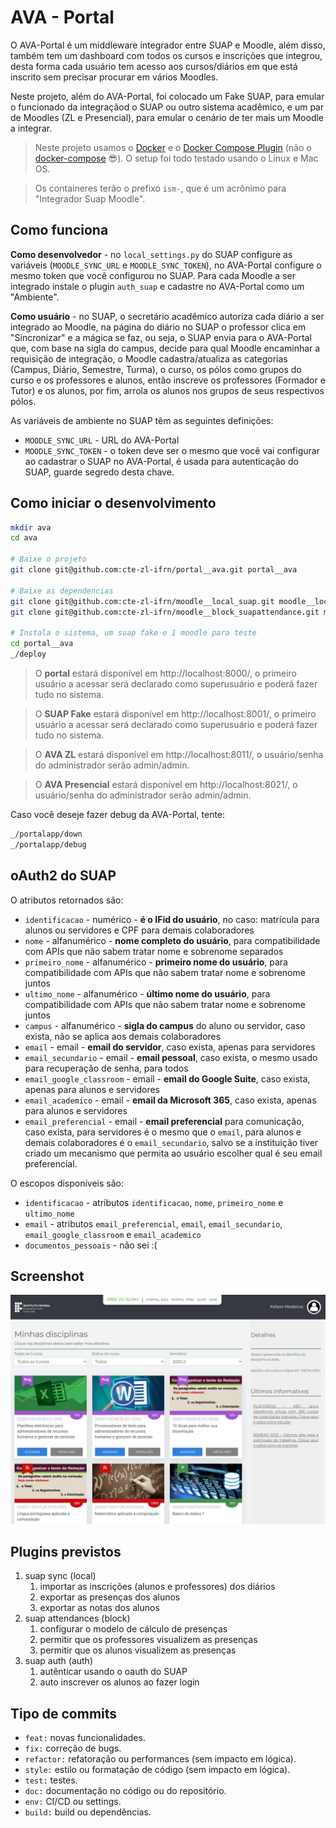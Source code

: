 # AVA - Portal

O AVA-Portal é um middleware integrador entre SUAP e Moodle, além disso, também tem um dashboard com todos os cursos e inscrições que integrou, desta forma cada usuário tem acesso aos cursos/diários em que está inscrito sem precisar procurar em vários Moodles.

Neste projeto, além do AVA-Portal, foi colocado um Fake SUAP, para emular o funcionado da integraçãod o SUAP ou outro sistema acadêmico, e um par de Moodles (ZL e Presencial), para emular o cenário de ter mais um Moodle a integrar.

> Neste projeto usamos o [Docker](https://docs.docker.com/engine/install/) e o [Docker Compose Plugin](https://docs.docker.com/compose/install/compose-plugin/#:~:text=%20Install%20the%20plugin%20manually%20%F0%9F%94%97%20%201,of%20Compose%20you%20want%20to%20use.%20More%20) (não o [docker-compose](https://docs.docker.com/compose/install/) 😎). O setup foi todo testado usando o Linux e Mac OS.

> Os containeres terão o prefixo `ism-`, que é um acrônimo para "Integrador Suap Moodle".

## Como funciona

**Como desenvolvedor** - no `local_settings.py` do SUAP configure as variáveis (`MOODLE_SYNC_URL` e `MOODLE_SYNC_TOKEN`), no AVA-Portal configure o mesmo token que você configurou no SUAP. Para cada  Moodle a ser integrado instale o plugin `auth_suap` e cadastre no AVA-Portal como um "Ambiente". 

**Como usuário** - no SUAP, o secretário acadêmico autoriza cada diário a ser integrado ao Moodle, na página do diário no SUAP o professor clica em "Sincronizar" e a mágica se faz, ou seja, o SUAP envia para o AVA-Portal que, com base na sigla do campus, decide para qual Moodle encaminhar a requisição de integração, o Moodle cadastra/atualiza as categorias (Campus, Diário, Semestre, Turma), o curso, os pólos como grupos do curso e os professores e alunos, então inscreve os professores (Formador e Tutor) e os alunos, por fim, arrola os alunos nos grupos de seus respectivos pólos.

As variáveis de ambiente no SUAP têm as seguintes definições:
- `MOODLE_SYNC_URL` - URL do AVA-Portal
- `MOODLE_SYNC_TOKEN` - o token deve ser o mesmo que você vai configurar ao cadastrar o SUAP no AVA-Portal, é usada para autenticação do SUAP, guarde segredo desta chave.

## Como iniciar o desenvolvimento

```bash
mkdir ava
cd ava

# Baixe o projeto
git clone git@github.com:cte-zl-ifrn/portal__ava.git portal__ava 

# Baixe as dependencias
git clone git@github.com:cte-zl-ifrn/moodle__local_suap.git moodle__local_suap 
git clone git@github.com:cte-zl-ifrn/moodle__block_suapattendance.git moodle__block_suapattendance

# Instala o sistema, um suap fake e 1 moodle para teste
cd portal__ava
_/deploy
```

> O **portal** estará disponível em http://localhost:8000/, o primeiro usuário a acessar será declarado como superusuário e poderá fazer tudo no sistema.

> O **SUAP Fake** estará disponível em http://localhost:8001/, o primeiro usuário a acessar será declarado como superusuário e poderá fazer tudo no sistema.

> O **AVA ZL** estará disponível em http://localhost:8011/, o usuário/senha do administrador serão admin/admin.

> O **AVA Presencial** estará disponível em http://localhost:8021/, o usuário/senha do administrador serão admin/admin.

Caso você deseje fazer debug da AVA-Portal, tente:

```bash
_/portalapp/down
_/portalapp/debug
```

## oAuth2 do SUAP

O atributos retornados são:

- `identificacao` - numérico - **é o IFid do usuário**, no caso: matrícula para alunos ou servidores e CPF para demais colaboradores
- `nome` - alfanumérico - **nome completo do usuário**, para compatibilidade com APIs que não sabem tratar nome e sobrenome separados
- `primeiro_nome` - alfanumérico - **primeiro nome do usuário**, para compatibilidade com APIs que não sabem tratar nome e sobrenome juntos
- `ultimo_nome` - alfanumérico - **último nome do usuário**, para compatibilidade com APIs que não sabem tratar nome e sobrenome juntos
- `campus` - alfanumérico - **sigla do campus** do aluno ou servidor, caso exista, não se aplica aos demais colaboradores
- `email` - email - **email do servidor**, caso exista, apenas para servidores
- `email_secundario` - email - **email pessoal**, caso exista, o mesmo usado para recuperação de senha, para todos
- `email_google_classroom` - email - **email do Google Suite**, caso exista, apenas para alunos e servidores
- `email_academico` - email - **email da Microsoft 365**, caso exista, apenas para alunos e servidores
- `email_preferencial` - email - **email preferencial** para comunicação, caso exista, para servidores é o mesmo que o `email`, para alunos e demais colaboradores é o `email_secundario`, salvo se a instituição tiver criado um mecanismo que permita ao usuário escolher qual é seu email preferencial.

O escopos disponíveis são:

- `identificacao` - atributos `identificacao`, `nome`, `primeiro_nome` e `ultimo_nome`
- `email` - atributos `email_preferencial`, `email`, `email_secundario`, `email_google_classroom` e `email_academico`
- `documentos_pessoais` - não sei :(

## Screenshot

![screenshot](screenshot.png)


## Plugins previstos

1. suap sync (local)
   1. importar as inscrições (alunos e professores) dos diários
   2. exportar as presenças dos alunos
   3. exportar as notas dos alunos
2. suap attendances (block)
   1. configurar o modelo de cálculo de presenças
   2. permitir que os professores visualizem as presenças
   3. permitir que os alunos visualizem as presenças
3. suap auth (auth)
   1. autênticar usando o oauth do SUAP
   2. auto inscrever os alunos ao fazer login


## Tipo de commits

- `feat:` novas funcionalidades.
- `fix:` correção de bugs.
- `refactor:` refatoração ou performances (sem impacto em lógica).
- `style:` estilo ou formatação de código (sem impacto em lógica).
- `test:` testes.
- `doc:` documentação no código ou do repositório.
- `env:` CI/CD ou settings.
- `build:` build ou dependências.

